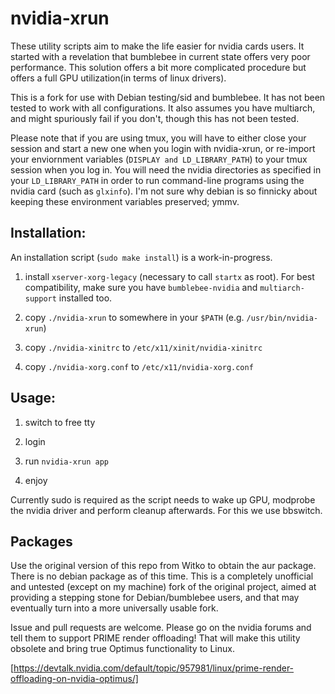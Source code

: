 # nvidia-xrun
These utility scripts aim to make the life easier for nvidia cards users. It
started with a revelation that bumblebee in current state offers very poor
performance. This solution offers a bit more complicated procedure but offers a
full GPU utilization(in terms of linux drivers).

This is a fork for use with Debian testing/sid and bumblebee. It has not been
tested to work with all configurations. It also assumes you have multiarch, and
might spuriously fail if you don't, though this has not been tested.

Please note that if you are using tmux, you will have to either close your
session and start a new one when you login with nvidia-xrun, or re-import your
enviornment variables (`DISPLAY and LD_LIBRARY_PATH`) to your tmux session when
you log in. You will need the nvidia directories as specified in your
`LD_LIBRARY_PATH` in order to run command-line programs using the nvidia card
(such as `glxinfo`). I'm not sure why debian is so finnicky about keeping these
environment variables preserved; ymmv.

## Installation:

An installation script (`sudo make install`) is a work-in-progress.
  1) install `xserver-xorg-legacy` (necessary to call `startx` as root). For
  best compatibility, make sure you have `bumblebee-nvidia` and
  `multiarch-support` installed too. 

  2) copy `./nvidia-xrun` to somewhere in your `$PATH` (e.g.
  `/usr/bin/nvidia-xrun`)
  
  3) copy `./nvidia-xinitrc` to `/etc/x11/xinit/nvidia-xinitrc`

  4) copy `./nvidia-xorg.conf` to `/etc/x11/nvidia-xorg.conf`

## Usage: 
  1) switch to free tty
  
  2) login
  
  3) run `nvidia-xrun app`
  
  4) enjoy
  
  
  Currently sudo is required as the script needs to wake up GPU, modprobe the
  nvidia driver and perform cleanup afterwards. For this we use bbswitch.
  
## Packages
Use the original version of this repo from Witko to obtain the aur package.
There is no debian package as of this time. This is a completely unofficial and
untested (except on my machine) fork of the original project, aimed at providing
a stepping stone for Debian/bumblebee users, and that may eventually turn into a
more universally usable fork.

Issue and pull requests are welcome. Please go on the nvidia forums and tell
them to support PRIME render offloading! That will make this utility obsolete
and bring true Optimus functionality to Linux.

[https://devtalk.nvidia.com/default/topic/957981/linux/prime-render-offloading-on-nvidia-optimus/]
